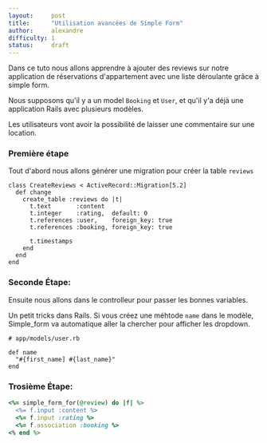 ```yaml
---
layout:     post
title:      "Utilisation avancées de Simple Form"
author:     alexandre
difficulty: 1
status:     draft
---
```


Dans ce tuto nous allons apprendre à ajouter des reviews sur notre application de réservations d'appartement avec une liste déroulante grâce à simple form.

Nous supposons qu'il y a un model `Booking` et `User`, et qu'il y'a déjà une application Rails avec plusieurs modèles.

Les utilisateurs vont avoir la possibilité de laisser une commentaire sur une location.

### Première étape

Tout d'abord nous allons générer une migration pour créer la table `reviews`

```
class CreateReviews < ActiveRecord::Migration[5.2]
  def change
    create_table :reviews do |t|
      t.text       :content
      t.integer    :rating,  default: 0
      t.references :user,    foreign_key: true
      t.references :booking, foreign_key: true

      t.timestamps
    end
  end
end
```

### Seconde Étape:

Ensuite nous allons dans le controlleur pour passer les bonnes variables.

Un petit tricks dans Rails. Si vous créez une méhtode `name` dans le modèle, Simple_form va automatique aller la chercher pour afficher les dropdown.
```
# app/models/user.rb

def name
  "#{first_name] #{last_name}"
end
```

### Trosième Étape:

```ruby
<%= simple_form_for(@review) do |f| %>
  <%= f.input :content %>
  <%= f.input :rating %>
  <%= f.association :booking %>
<% end %>
```
